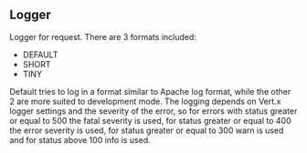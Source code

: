 ## Logger

Logger for request. There are 3 formats included:
* DEFAULT
* SHORT
* TINY

Default tries to log in a format similar to Apache log format, while the other 2 are more suited to development mode.
The logging depends on Vert.x logger settings and the severity of the error, so for errors with status greater or
equal to 500 the fatal severity is used, for status greater or equal to 400 the error severity is used, for status
greater or equal to 300 warn is used and for status above 100 info is used.